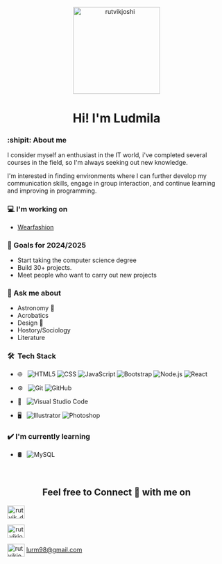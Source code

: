 <p align="center" ><img src="https://user-images.githubusercontent.com/74038190/219925452-a3b0d96d-6b65-45ee-b68a-b2208011b26c.jpg " alt="rutvikjoshi" height="200" width="200" /></p>
<h1 align="center" >Hi! I'm Ludmila</h1>




###  :shipit: About me
<p>I consider myself an enthusiast in the IT world, i've completed several courses in the field, so I'm always seeking out new knowledge.</p>
<p> I'm interested in finding environments where I can further develop my communication skills, engage in group interaction, and continue learning and improving in programming.</p>

### 💻 I'm working on
- [Wearfashion](https://wearfashion.vercel.app/)
  

### 🌱 Goals for 2024/2025
- Start taking the computer science degree
- Build 30+ projects.
- Meet people who want to carry out new projects

### 💭 Ask me about
- Astronomy 🔭
- Acrobatics 
- Design 🎨
- Hostory/Sociology
- Literature
<!-- 
### 🌴 Fun facts
- Trying to explore the mysteries.
- Congratualtions on making through the shell.-->

<h3> 🛠 &nbsp;Tech Stack</h3>

- 🌐 &nbsp;
  ![HTML5](https://img.shields.io/badge/-HTML5-333333?style=flat&logo=HTML5)
  ![CSS](https://img.shields.io/badge/-CSS-333333?style=flat&logo=CSS3&logoColor=1572B6)
  ![JavaScript](https://img.shields.io/badge/-JavaScript-333333?style=flat&logo=javascript)
  ![Bootstrap](https://img.shields.io/badge/-Bootstrap-333333?style=flat&logo=bootstrap&logoColor=563D7C)
  ![Node.js](https://img.shields.io/badge/-Node.js-333333?style=flat&logo=node.js)
  ![React](https://img.shields.io/badge/-React-333333?style=flat&logo=react)
- ⚙️ &nbsp;
  ![Git](https://img.shields.io/badge/-Git-333333?style=flat&logo=git)
  ![GitHub](https://img.shields.io/badge/-GitHub-333333?style=flat&logo=github)

- 🔧 &nbsp;
  ![Visual Studio Code](https://img.shields.io/badge/-Visual%20Studio%20Code-333333?style=flat&logo=visual-studio-code&logoColor=007ACC)
- 🖥 &nbsp;
  ![Illustrator](https://img.shields.io/badge/-Illustrator-333333?style=flat&logo=adobe-illustrator)
  ![Photoshop](https://img.shields.io/badge/-Photoshop-333333?style=flat&logo=adobe-photoshop)

<h3>✔️ I'm currently learning</h3> 

 - 🛢 &nbsp;
![MySQL](https://img.shields.io/badge/-MySQL-333333?style=flat&logo=mysql)
<br/>


<p>    </p>


<h2 align="center">Feel free to Connect 👥 with me on</h2>
<p align="center" margin="auto">
  
<a align='center' href="https://www.instagram.com/_froggynotion/?next=%2F" target="blank"><img align="center" src="https://cdn.jsdelivr.net/npm/simple-icons@3.0.1/icons/instagram.svg" alt="rutvik_dev.desg" height="30" width="40" /></a>
  
<a align='center' href="https://www.linkedin.com/in/ludmila-rosa-miranda/" target="blank"><img align="center" src="https://cdn.jsdelivr.net/npm/simple-icons@3.0.1/icons/linkedin.svg" alt="rutvikjoshi" height="30" width="40" /></a>

<img align="center" src="https://cdn.jsdelivr.net/npm/simple-icons@3.0.1/icons/gmail.svg" alt="rutvikjoshi" height="30" width="40" /> <span>lurm98@gmail.com</span>

</p>
